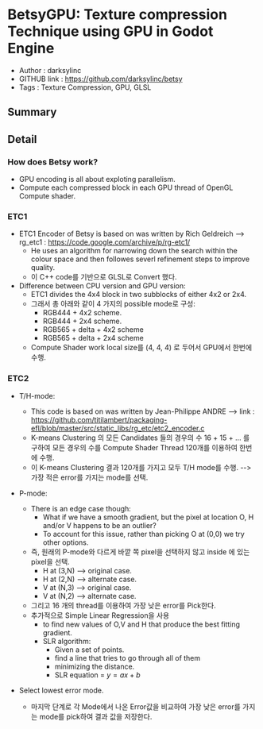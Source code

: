 # BetsyGPU: Texture compression Technique using GPU in Godot Engine
- Author : darksylinc
- GITHUB link : https://github.com/darksylinc/betsy
- Tags : Texture Compression, GPU, GLSL

## Summary

## Detail
### How does Betsy work?
- GPU encoding is all about exploting parallelism.
- Compute each compressed block in each GPU thread of OpenGL Compute shader.

### ETC1
- ETC1 Encoder of Betsy is based on was written by Rich Geldreich --> rg_etc1 : https://code.google.com/archive/p/rg-etc1/
    - He uses an algorithm for narrowing down the search within the colour space and then followes severl refinement steps to improve quality.
    - 이 C++ code를 기반으로 GLSL로 Convert 했다.
- Difference between CPU version and GPU version:
    - ETC1 divides the 4x4 block in two subblocks of either 4x2 or 2x4.
    - 그래서 총 아래와 같이 4 가지의 possible mode로 구성:
        - RGB444 + 4x2 scheme.
        - RGB444 + 2x4 scheme.
        - RGB565 + delta + 4x2 scheme
        - RGB565 + delta + 2x4 scheme
    - Compute Shader work local size를 (4, 4, 4) 로 두어서 GPU에서 한번에 수행.

### ETC2
- T/H-mode:
    - This code is based on was written by Jean-Philippe ANDRE --> link : https://github.com/titilambert/packaging-efl/blob/master/src/static_libs/rg_etc/etc2_encoder.c
    - K-means Clustering 의 모든 Candidates 들의 경우의 수 16 + 15 + ... 를 구하여 모든 경우의 수를 Compute Shader Thread 120개를 이용하여 한번에 수행.
    - 이 K-means Clustering 결과 120개를 가지고 모두 T/H mode를 수행. --> 가장 적은 error를 가지는 mode를 선택.

- P-mode:
    - There is an edge case though:
        - What if we have a smooth gradient, but the pixel at location O, H and/or V happens to be an outlier?
        - To account for this issue, rather than picking O at (0,0) we try other options.
    - 즉, 원래의 P-mode와 다르게 바깥 쪽 pixel을 선택하지 않고 inside 에 있는 pixel을 선택.
        - H at (3,N) --> original case.
        - H at (2,N) --> alternate case.
        - V at (N,3) --> original case.
        - V at (N,2) --> alternate case.
    - 그리고 16 개의 thread를 이용하여 가장 낮은 error를 Pick한다.
    - 추가적으로 Simple Linear Regression을 사용
        - to find new values of O,V and H that produce the best fitting gradient.
        - SLR algorithm:
            - Given a set of points.
            - find a line that tries to go through all of them
            - minimizing the distance.
            - SLR equation = $y = ax + b$
- Select lowest error mode.
    - 마지막 단계로 각 Mode에서 나온 Error값을 비교하여 가장 낮은 error를 가지는 mode를 pick하여 결과 값을 저장한다. 
      

